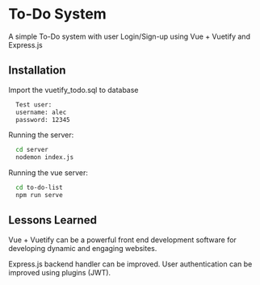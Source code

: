 # To-Do System

A simple To-Do system with user Login/Sign-up using Vue + Vuetify and Express.js

## Installation

Import the vuetify_todo.sql to database

```bash
  Test user:
  username: alec
  password: 12345
```

Running the server:

```bash
  cd server
  nodemon index.js
```

Running the vue server:

```bash
  cd to-do-list
  npm run serve
```

## Lessons Learned

Vue + Vuetify can be a powerful front end development software for developing dynamic and engaging websites.

Express.js backend handler can be improved.
User authentication can be improved using plugins (JWT).
